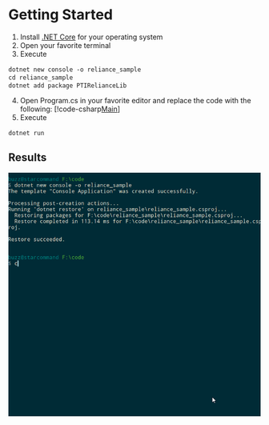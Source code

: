 # Getting Started

1. Install [.NET Core](https://www.microsoft.com/net/download/windows) for your operating system
2. Open your favorite terminal
3. Execute
```
dotnet new console -o reliance_sample 
cd reliance_sample
dotnet add package PTIRelianceLib
```
4. Open Program.cs in your favorite editor and replace the code with the following:
[!code-csharp[Main](Sample_01.cs)]
5. Execute
```
dotnet run
```

## Results
![Output](images/intro_01.gif)